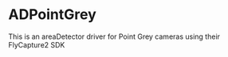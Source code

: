 ADPointGrey
===========

This is an areaDetector driver for Point Grey cameras using their FlyCapture2 SDK
